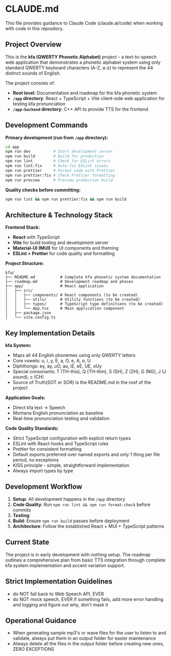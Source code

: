 # CLAUDE.md

This file provides guidance to Claude Code (claude.ai/code) when working with code in this repository.

## Project Overview

This is the **kfa (QWERTY Phonetic Alphabet)** project - a text-to-speech web application that demonstrates a phonetic alphabet system using only standard QWERTY keyboard characters (A-Z, a-z) to represent the 44 distinct sounds of English.

The project consists of:
- **Root level**: Documentation and roadmap for the kfa phonetic system
- **`/app` directory**: React + TypeScript + Vite client-side web application for testing kfa pronunciation
- **`/app-backend` directory**: C++ API to provide TTS for the frontend

## Development Commands

**Primary development (run from `/app` directory):**
```bash
cd app
npm run dev          # Start development server
npm run build        # Build for production
npm run lint         # Check for ESLint errors
npm run lint:fix     # Auto-fix ESLint issues
npm run prettier     # Format code with Prettier
npm run prettier:fix # Check Prettier formatting
npm run preview      # Preview production build
```

**Quality checks before committing:**
```bash
npm run lint && npm run prettier:fix && npm run build
```

## Architecture & Technology Stack

**Frontend Stack:**
- **React** with TypeScript
- **Vite** for build tooling and development server
- **Material-UI (MUI)** for UI components and theming
- **ESLint + Prettier** for code quality and formatting

**Project Structure:**
```
kfa/
├── README.md           # Complete kfa phonetic system documentation
├── roadmap.md          # Development roadmap and phases
├── app/                # React application
│   ├── src/
│   │   ├── components/ # React components (to be created)
│   │   ├── utils/      # Utility functions (to be created)
│   │   ├── types/      # TypeScript type definitions (to be created)
│   │   └── App.tsx     # Main application component
│   ├── package.json
│   └── vite.config.ts
```

## Key Implementation Details

**kfa System:**
- Maps all 44 English phonemes using only QWERTY letters
- Core vowels: u, i, y, E, a, O, e, A, o, U
- Diphthongs: ey, ay, uO, au, iE, eE, UE, oUy
- Special consonants: T (TH-this), Q (TH-thin), S (SH), Z (ZH), G (NG), J (J sound), c (CH)
- Source of Truth(SOT or SOR) is the README.md in the roof of the project

**Application Goals:**
- Direct kfa text → Speech
- Montana English pronunciation as baseline
- Real-time pronunciation testing and validation

**Code Quality Standards:**
- Strict TypeScript configuration with explicit return types
- ESLint with React hooks and TypeScript rules
- Prettier for consistent formatting
- Default exports preferred over named exports and only 1 thing per file period, no exceptions
- KISS principle - simple, straightforward implementation
- Always import types by type

## Development Workflow

1. **Setup**: All development happens in the `/app` directory
2. **Code Quality**: Run `npm run lint && npm run format:check` before commits
3. **Testing**: 
4. **Build**: Ensure `npm run build` passes before deployment
5. **Architecture**: Follow the established React + MUI + TypeScript patterns

## Current State

The project is in early development with nothing setup. The roadmap outlines a comprehensive plan from basic TTS integration through complete kfa system implementation and accent variation support.

## Strict Implementation Guidelines

- do NOT fall back to Web Speech API, EVER
- do NOT mock speech, EVER if something fails, add more error handling and logging and figure out why, don't mask it

## Operational Guidance

- When generating sample mp3's or wave files for the user to listen to and validate, always put them in an output folder for easier maintenance
- Always delete all the files in the output folder before creating new ones, ZERO EXCEPTIONS